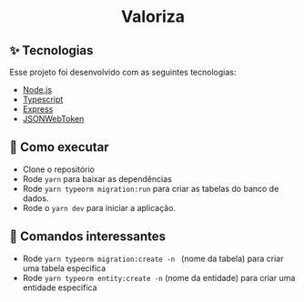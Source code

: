 <h1 align="center">Valoriza</h1>

## ✨ Tecnologias

Esse projeto foi desenvolvido com as seguintes tecnologias:

- [Node.js](https://nodejs.org/en/)
- [Typescript](https://www.typescriptlang.org/)
- [Express](https://expressjs.com/pt-br/)
- [JSONWebToken](https://github.com/auth0/node-jsonwebtoken#readme)

## 🚀 Como executar

- Clone o repositório
- Rode `yarn` para baixar as dependências
- Rode `yarn typeorm migration:run` para criar as tabelas do banco de dados.
- Rode o `yarn dev` para iniciar a aplicação.

## 📄 Comandos interessantes

- Rode `yarn typeorm migration:create -n ` (nome da tabela) para criar uma tabela especifica
- Rode ` yarn typeorm entity:create -n ` (nome da entidade) para criar uma entidade especifica